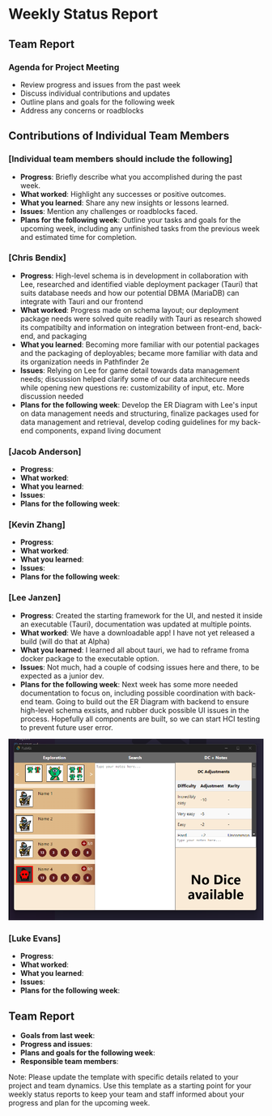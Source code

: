 # Weekly Status Report

## Team Report

### Agenda for Project Meeting

- Review progress and issues from the past week
- Discuss individual contributions and updates
- Outline plans and goals for the following week
- Address any concerns or roadblocks

## Contributions of Individual Team Members

### [Individual team members should include the following]

- **Progress**: Briefly describe what you accomplished during the past week.
- **What worked**: Highlight any successes or positive outcomes.
- **What you learned**: Share any new insights or lessons learned.
- **Issues**: Mention any challenges or roadblocks faced.
- **Plans for the following week**: Outline your tasks and goals for the upcoming week, including any unfinished tasks from the previous week and estimated time for completion.

### [Chris Bendix]

- **Progress**: High-level schema is in development in collaboration with Lee, researched and identified viable deployment packager (Tauri) that suits database needs and how our potential DBMA (MariaDB) can integrate with Tauri and our frontend 
- **What worked**: Progress made on schema layout; our deployment package needs were solved quite readily with Tauri as research showed its compatibilty and information on integration between front-end, back-end, and packaging
- **What you learned**: Becoming more familiar with our potential packages and the packaging of deployables; became more familiar with data and its organization needs in Pathfinder 2e
- **Issues**: Relying on Lee for game detail towards data management needs; discussion helped clarify some of our data architecure needs while opening new questions re: customizability of input, etc. More discussion needed
- **Plans for the following week**: Develop the ER Diagram with Lee's input on data management needs and structuring, finalize packages used for data management and retrieval, develop coding guidelines for my back-end components, expand living document

### [Jacob Anderson]

- **Progress**:
- **What worked**:
- **What you learned**:
- **Issues**:
- **Plans for the following week**:

### [Kevin Zhang]

- **Progress**:
- **What worked**:
- **What you learned**:
- **Issues**:
- **Plans for the following week**:

### [Lee Janzen]

- **Progress**: Created the starting framework for the UI, and nested it inside an executable (Tauri), documentation was updated at multiple points.
- **What worked**: We have a downloadable app! I have not yet released a build (will do that at Alpha)
- **What you learned**: I learned all about tauri, we had to reframe froma  docker package to the executable option.
- **Issues**: Not much, had a couple of codsing issues here and there, to be expected as a junior dev.
- **Plans for the following week**: Next week has some more needed documentation to focus on, including possible coordination with back-end team. Going to build out the ER Diagram with backend to ensure high-level schema exsists, and rubber duck possible UI issues in the process. Hopefully all components are built, so we can start HCI testing to prevent future user error.

![Screenshot](../docs/assets/pathkitexe.png)

### [Luke Evans]

- **Progress**:
- **What worked**:
- **What you learned**:
- **Issues**:
- **Plans for the following week**:

## Team Report

- **Goals from last week**:
- **Progress and issues**:
- **Plans and goals for the following week**:
- **Responsible team members**:

Note: Please update the template with specific details related to your project and team dynamics. Use this template as a starting point for your weekly status reports to keep your team and staff informed about your progress and plan for the upcoming week.
